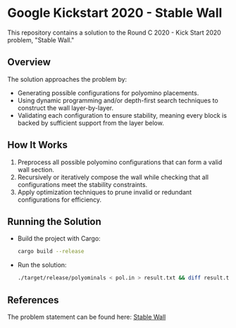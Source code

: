 # Google Kickstart 2020 - Stable Wall

This repository contains a solution to the Round C 2020 - Kick Start 2020 problem, "Stable Wall."

## Overview

The solution approaches the problem by:
- Generating possible configurations for polyomino placements.
- Using dynamic programming and/or depth-first search techniques to construct the wall layer-by-layer.
- Validating each configuration to ensure stability, meaning every block is backed by sufficient support from the layer below.

## How It Works

1. Preprocess all possible polyomino configurations that can form a valid wall section.
2. Recursively or iteratively compose the wall while checking that all configurations meet the stability constraints.
3. Apply optimization techniques to prune invalid or redundant configurations for efficiency.

## Running the Solution

- Build the project with Cargo:
  ```bash
  cargo build --release
  ```
- Run the solution:
  ```bash
  ./target/release/polyominals < pol.in > result.txt && diff result.txt pol.out
  ```

## References

The problem statement can be found here: [Stable Wall](https://web.archive.org/web/20230405033449/https://codingcompetitions.withgoogle.com/kickstart/round/000000000019ff43/00000000003379bb#problem)

